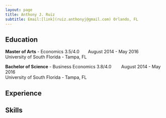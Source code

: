 ```yaml
---
layout: page
title: Anthony J. Ruiz
subtitle: Email:[link](ruiz.anthonyj@gmail.com) Orlando, FL
---
```


## Education

**Master of Arts** - Economics 3.5/4.0 &nbsp;&nbsp;&nbsp;&nbsp;&nbsp; August 2014 - May 2016 <br>
University of South Florida - Tampa, FL

**Bachelor of Science** - Business Economics 3.8/4.0 &nbsp;&nbsp;&nbsp;&nbsp;&nbsp;&nbsp; August 2014 - May 2016 <br>
University of South Florida - Tampa, FL

## Experience


## Skills
